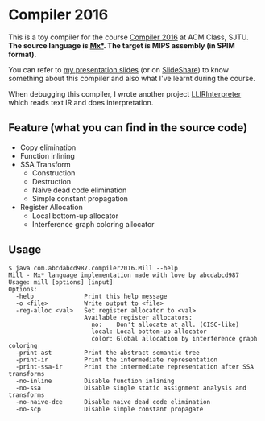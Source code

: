 # Compiler 2016

This is a toy compiler for the course [Compiler 2016](http://acm.sjtu.edu.cn/wiki/Compiler_2016) at ACM Class, SJTU. **The source language is [Mx\*](http://acm.sjtu.edu.cn/w/images/9/93/Mx_language_manual.pdf). The target is MIPS assembly (in SPIM format).**

You can refer to [my presentation slides](https://github.com/abcdabcd987/compiler2016/raw/master/design/presentation.pdf) (or on [SlideShare](http://www.slideshare.net/abcdabcd987/compiler2016-by-abcdabcd987)) to know something about this compiler and also what I've learnt during the course.

When debugging this compiler, I wrote another project [LLIRInterpreter](https://github.com/abcdabcd987/LLIRInterpreter) which reads text IR and does interpretation.

## Feature (what you can find in the source code)

- Copy elimination
- Function inlining
- SSA Transform
  - Construction
  - Destruction
  - Naive dead code elimination
  - Simple constant propagation
- Register Allocation
  - Local bottom-up allocator
  - Interference graph coloring allocator

## Usage

```
$ java com.abcdabcd987.compiler2016.Mill --help
Mill - Mx* language implementation made with love by abcdabcd987
Usage: mill [options] [input]
Options:
  -help              Print this help message
  -o <file>          Write output to <file>
  -reg-alloc <val>   Set register allocator to <val>
                     Available register allocators:
                       no:    Don't allocate at all. (CISC-like)
                       local: Local bottom-up allocator
                       color: Global allocation by interference graph coloring
  -print-ast         Print the abstract semantic tree
  -print-ir          Print the intermediate representation
  -print-ssa-ir      Print the intermediate representation after SSA transforms
  -no-inline         Disable function inlining
  -no-ssa            Disable single static assignment analysis and transforms
  -no-naive-dce      Disable naive dead code elimination
  -no-scp            Disable simple constant propagate
```

